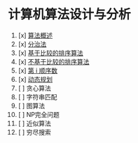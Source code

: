 # 计算机算法设计与分析

1. [x] [算法概述](计算机算法设计与分析/算法概述/)
2. [x] [分治法](计算机算法设计与分析/分治法/)
3. [x] [基于比较的排序算法](计算机算法设计与分析/排序算法/)
4. [x] [不基于比较的排序算法](计算机算法设计与分析/排序算法/)
5. [x] [第 i 顺序数](计算机算法设计与分析/第i顺序数/)
6. [x] [动态规划](计算机算法设计与分析/动态规划/)
7. [ ] 贪心算法
8. [ ] 字符串匹配
9. [ ] 图算法
10. [ ] NP完全问题
11. [ ] 近似算法
12. [ ] 穷尽搜索